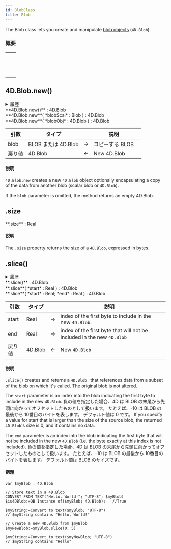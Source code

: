 ```yaml
---
id: BlobClass
title: Blob
---
```


The Blob class lets you create and manipulate [blob objects](../Concepts/dt_blob.md#blob-types) (`4D.Blob`).

### 概要

|                                                                                                                                         |
| --------------------------------------------------------------------------------------------------------------------------------------- |
| [<!-- INCLUDE #4D.Blob.new().Syntax -->](#4dblobnew)&nbsp;&nbsp;&nbsp;&nbsp;<!-- INCLUDE #4D.Blob.new().Summary --> |
| [<!-- INCLUDE #Blob.size.Syntax -->](#size)&nbsp;&nbsp;&nbsp;&nbsp;<!-- INCLUDE #Blob.size.Summary -->              |
| [<!-- INCLUDE #Blob.slice().Syntax -->](#slice)&nbsp;&nbsp;&nbsp;&nbsp;<!-- INCLUDE #Blob.slice().Summary -->       |

## 4D.Blob.new()

<details><summary>履歴</summary>

| バージョン  | 内容 |
| ------ | -- |
| v19 R2 | 追加 |

</details>

<!-- REF #4D.Blob.new().Syntax -->**4D.Blob.new()** : 4D.Blob<br/>**4D.Blob.new**( *blobScal* : Blob ) : 4D.Blob<br/>**4D.Blob.new**( *blobObj* : 4D.Blob ) : 4D.Blob<!-- END REF -->

<!-- REF #4D.Blob.new().Params -->

| 引数   | タイプ              |     | 説明          |                  |
| ---- | ---------------- | :-: | ----------- | ---------------- |
| blob | BLOB または 4D.Blob |  -> | コピーする BLOB  |                  |
| 戻り値  | 4D.Blob          |  <- | New 4D.Blob | <!-- END REF --> |

#### 説明

`4D.Blob.new` <!-- REF #4D.Blob.new().Summary -->creates a new `4D.Blob` object optionally encapsulating a copy of the data from another blob (scalar blob or `4D.Blob`)<!-- END REF -->.

If the `blob` parameter is omitted, the method returns an empty 4D.Blob.

## .size

<!-- REF #Blob.size.Syntax -->**.size** : Real<!-- END REF -->

#### 説明

The `.size` property <!-- REF #Blob.size.Summary -->returns the size of a `4D.Blob`, expressed in bytes.<!-- END REF -->

## .slice()

<details><summary>履歴</summary>

| バージョン  | 内容 |
| ------ | -- |
| v19 R2 | 追加 |

</details>

<!-- REF #Blob.slice().Syntax -->**.slice()** : 4D.Blob<br/>**.slice**( *start* : Real ) : 4D.Blob<br/>**.slice**( *start* : Real; *end* : Real ) : 4D.Blob<!-- END REF -->

<!-- REF #Blob.slice().Params -->

| 引数    | タイプ     |     | 説明                                                                     |                  |
| ----- | ------- | :-: | ---------------------------------------------------------------------- | ---------------- |
| start | Real    |  -> | index of the first byte to include in the new `4D.Blob`.               |                  |
| end   | Real    |  -> | index of the first byte that will not be included in the new `4D.Blob` |                  |
| 戻り値   | 4D.Blob |  <- | New `4D.Blob`                                                          | <!-- END REF --> |

#### 説明

`.slice()` <!-- REF #Blob.slice().Summary --> creates and returns a `4D.Blob ` that references data from a subset of the blob on which it's called. The original blob is not altered.<!-- END REF -->

The `start` parameter is an index into the blob indicating the first byte to include in the new `4D.Blob`. 負の値を指定した場合、4D は BLOB の末尾から先頭に向かってオフセットしたものとして扱います。 たとえば、-10 は BLOB の最後から 10番目のバイトを表します。 デフォルト値は 0 です。 If you specify a value for start that is larger than the size of the source blob, the returned `4D.Blob`'s size is 0, and it contains no data.

The `end` parameter is an index into the blob indicating the first byte that will not be included in the new `4D.Blob` (i.e. the byte exactly at this index is not included). 負の値を指定した場合、4D は BLOB の末尾から先頭に向かってオフセットしたものとして扱います。 たとえば、-10 は BLOB の最後から 10番目のバイトを表します。 デフォルト値は BLOB のサイズです。

#### 例題

```4d
var $myBlob : 4D.Blob

// Store text in a 4D.Blob
CONVERT FROM TEXT("Hello, World!"; "UTF-8"; $myBlob)
$is4DBlob:=OB Instance of($myBlob; 4D.Blob);   //True

$myString:=Convert to text($myBlob; "UTF-8")
// $myString contains "Hello, World!"

// Create a new 4D.Blob from $myBlob
$myNewBlob:=$myBlob.slice(0; 5)

$myString:=Convert to text($myNewBlob; "UTF-8")
// $myString contains "Hello"
```
